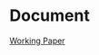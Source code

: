 # Document

<a href="https://drive.google.com/file/d/16QEUHn8Npskx4Gi6hBju5oXIIbCM_2o-/view?usp=sharing">Working Paper</a>
